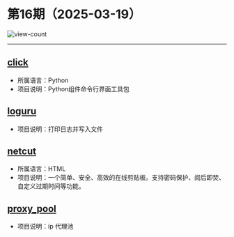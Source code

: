 # 第16期（2025-03-19）

![view-count](https://count.getloli.com/@xiaoxuan6-weekly-20250319)

---
## [click](https://github.com/pallets/click)
- 所属语言：Python
- 项目说明：Python组件命令行界面工具包

## [loguru](https://github.com/Delgan/loguru)
- 项目说明：打印日志并写入文件

## [netcut](https://github.com/zxcv0221/netcut)
- 所属语言：HTML
- 项目说明：一个简单、安全、高效的在线剪贴板。支持密码保护、阅后即焚、自定义过期时间等功能。

## [proxy_pool](https://github.com/jhao104/proxy_pool)
- 项目说明：ip 代理池
